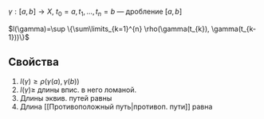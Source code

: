 $\gamma: [a,b]\to X$, $t_{0}=a, t_{1},\dots, t_{n}=b$ — дробление $[a, b]$

$l(\gamma)=\sup \{\sum\limits_{k=1}^{n} \rho(\gamma(t_{k}), \gamma(t_{k-1}))\}$
## Свойства

1. $l(\gamma)\geq \rho(\gamma(a), \gamma(b))$
2. $l(\gamma)\geq$ длины впис. в него ломаной.
3. Длины эквив. путей равны
4. Длина [[Противоположный путь|противоп. пути]] равна